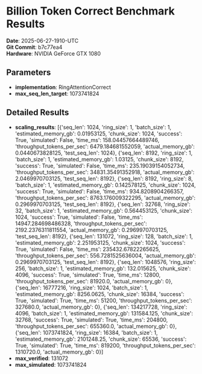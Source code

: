 # Billion Token Correct Benchmark Results

**Date**: 2025-06-27-1910-UTC  
**Git Commit**: b7c77ea4  
**Hardware**: NVIDIA GeForce GTX 1080  

## Parameters

- **implementation**: RingAttentionCorrect
- **max_seq_len_target**: 1073741824

## Detailed Results

- **scaling_results**: [{'seq_len': 1024, 'ring_size': 1, 'batch_size': 1, 'estimated_memory_gb': 0.01953125, 'chunk_size': 1024, 'success': True, 'simulated': False, 'time_ms': 158.04457664489746, 'throughput_tokens_per_sec': 6479.184681552059, 'actual_memory_gb': 0.0440673828125, 'test_seq_len': 1024}, {'seq_len': 8192, 'ring_size': 1, 'batch_size': 1, 'estimated_memory_gb': 1.03125, 'chunk_size': 8192, 'success': True, 'simulated': False, 'time_ms': 235.19039154052734, 'throughput_tokens_per_sec': 34831.35491352918, 'actual_memory_gb': 2.0469970703125, 'test_seq_len': 8192}, {'seq_len': 8192, 'ring_size': 8, 'batch_size': 1, 'estimated_memory_gb': 0.142578125, 'chunk_size': 1024, 'success': True, 'simulated': False, 'time_ms': 934.8208904266357, 'throughput_tokens_per_sec': 8763.176009322295, 'actual_memory_gb': 0.2969970703125, 'test_seq_len': 8192}, {'seq_len': 32768, 'ring_size': 32, 'batch_size': 1, 'estimated_memory_gb': 0.564453125, 'chunk_size': 1024, 'success': True, 'simulated': False, 'time_ms': 14947.284698486328, 'throughput_tokens_per_sec': 2192.2376311811554, 'actual_memory_gb': 0.2969970703125, 'test_seq_len': 8192}, {'seq_len': 131072, 'ring_size': 128, 'batch_size': 1, 'estimated_memory_gb': 2.251953125, 'chunk_size': 1024, 'success': True, 'simulated': False, 'time_ms': 235432.67822265625, 'throughput_tokens_per_sec': 556.7281525636004, 'actual_memory_gb': 0.2969970703125, 'test_seq_len': 8192}, {'seq_len': 1048576, 'ring_size': 256, 'batch_size': 1, 'estimated_memory_gb': 132.015625, 'chunk_size': 4096, 'success': True, 'simulated': True, 'time_ms': 12800, 'throughput_tokens_per_sec': 81920.0, 'actual_memory_gb': 0}, {'seq_len': 16777216, 'ring_size': 1024, 'batch_size': 1, 'estimated_memory_gb': 8256.0625, 'chunk_size': 16384, 'success': True, 'simulated': True, 'time_ms': 51200, 'throughput_tokens_per_sec': 327680.0, 'actual_memory_gb': 0}, {'seq_len': 134217728, 'ring_size': 4096, 'batch_size': 1, 'estimated_memory_gb': 131584.125, 'chunk_size': 32768, 'success': True, 'simulated': True, 'time_ms': 204800, 'throughput_tokens_per_sec': 655360.0, 'actual_memory_gb': 0}, {'seq_len': 1073741824, 'ring_size': 16384, 'batch_size': 1, 'estimated_memory_gb': 2101248.25, 'chunk_size': 65536, 'success': True, 'simulated': True, 'time_ms': 819200, 'throughput_tokens_per_sec': 1310720.0, 'actual_memory_gb': 0}]
- **max_verified**: 131072
- **max_simulated**: 1073741824